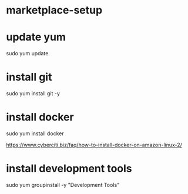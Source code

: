 # marketplace-setup

# update yum
sudo yum update
# install git
sudo yum install git -y

# install docker
sudo yum install docker

https://www.cyberciti.biz/faq/how-to-install-docker-on-amazon-linux-2/

# install development tools

sudo yum groupinstall -y "Development Tools"

